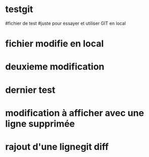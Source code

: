 # testgit
#fichier de test
#juste pour essayer et utiliser GIT en local
# fichier modifie en local
# deuxieme modification 
# dernier test
# modification à afficher avec une ligne supprimée
# rajout d'une lignegit diff